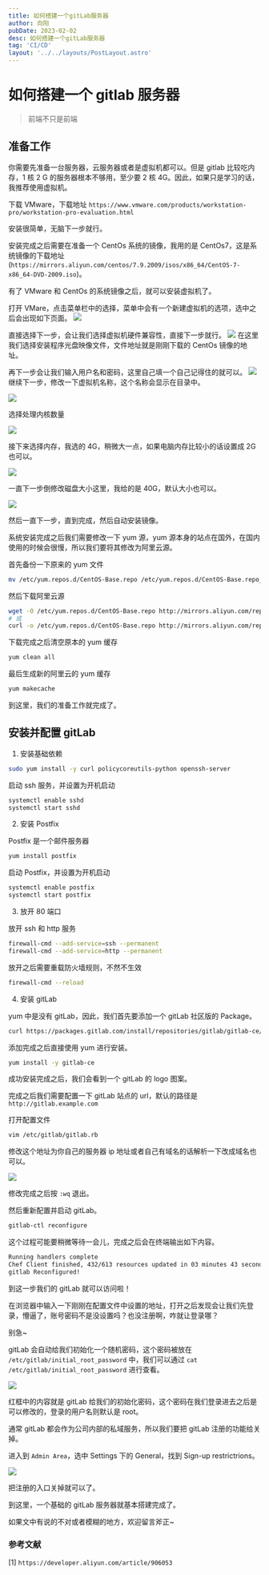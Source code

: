 ```yaml
---
title: 如何搭建一个gitLab服务器
author: 向阳
pubDate: 2023-02-02
desc: 如何搭建一个gitLab服务器
tag: 'CI/CD'
layout: '../../layouts/PostLayout.astro'
---
```


# 如何搭建一个 gitlab 服务器

> 前端不只是前端

## 准备工作

你需要先准备一台服务器，云服务器或者是虚拟机都可以。但是 gitlab 比较吃内存，1 核 2
G 的服务器根本不够用，至少要 2 核 4G。因此，如果只是学习的话，我推荐使用虚拟机。

下载 VMware，下载地址 `https://www.vmware.com/products/workstation-pro/workstation-pro-evaluation.html`

安装很简单，无脑下一步就行。

安装完成之后需要在准备一个 CentOs 系统的镜像，我用的是 CentOs7，这是系统镜像的下载地址(`https://mirrors.aliyun.com/centos/7.9.2009/isos/x86_64/CentOS-7-x86_64-DVD-2009.iso`)。

有了 VMware 和 CentOs 的系统镜像之后，就可以安装虚拟机了。

打开 VMare，点击菜单栏中的选择，菜单中会有一个新建虚拟机的选项，选中之后会出现如下页面。
<img class="self-pic" src="https://files.mdnice.com/user/17954/6f5cca7a-0402-4404-833a-afe3becab116.png" />

<!-- ![](https://files.mdnice.com/user/17954/6f5cca7a-0402-4404-833a-afe3becab116.png) -->

直接选择下一步，会让我们选择虚拟机硬件兼容性，直接下一步就行。
<img class="self-pic" src="https://files.mdnice.com/user/17954/fd045928-6c62-4d7a-85ce-b1f7bb80b093.png" />
在这里我们选择安装程序光盘映像文件，文件地址就是刚刚下载的 CentOs 镜像的地址。

再下一步会让我们输入用户名和密码，这里自己填一个自己记得住的就可以。
<img class="self-pic" src="https://files.mdnice.com/user/17954/abde9be1-1849-4269-9d2c-8cc093d7724f.png" />
继续下一步，修改一下虚拟机名称，这个名称会显示在目录中。

<img class="self-pic" src="https://files.mdnice.com/user/17954/d24a27eb-1aa3-453d-813c-e1a9a325d0a4.png" />

选择处理内核数量

<img class="self-pic" src="https://files.mdnice.com/user/17954/a432ea08-7d7b-4f97-b7c5-10bbf0743dc0.png" />

接下来选择内存，我选的 4G，稍微大一点，如果电脑内存比较小的话设置成 2G 也可以。

<img class="self-pic" src="https://files.mdnice.com/user/17954/d1b3f61e-2421-4b64-bba4-62ce0fadf596.png" />

一直下一步倒修改磁盘大小这里，我给的是 40G，默认大小也可以。

<img class="self-pic" src="https://files.mdnice.com/user/17954/6c72f16b-2c7a-4415-842a-3321af2d1da0.png" />

然后一直下一步，直到完成，然后自动安装镜像。

系统安装完成之后我们需要修改一下 yum 源，yum 源本身的站点在国外，在国内使用的时候会很慢，所以我们要将其修改为阿里云源。

首先备份一下原来的 yum 文件

```bash
mv /etc/yum.repos.d/CentOS-Base.repo /etc/yum.repos.d/CentOS-Base.repo_bak
```

然后下载阿里云源

```bash
wget -O /etc/yum.repos.d/CentOS-Base.repo http://mirrors.aliyun.com/repo/Centos-7.repo
# 或
curl -o /etc/yum.repos.d/CentOS-Base.repo http://mirrors.aliyun.com/repo/Centos-7.repo
```

下载完成之后清空原本的 yum 缓存

```bash
yum clean all
```

最后生成新的阿里云的 yum 缓存

```bash
yum makecache
```

到这里，我们的准备工作就完成了。

## 安装并配置 gitLab

1. 安装基础依赖

```bash
sudo yum install -y curl policycoreutils-python openssh-server
```

启动 ssh 服务，并设置为开机启动

```bash
systemctl enable sshd
systemctl start sshd
```

2. 安装 Postfix

Postfix 是一个邮件服务器

```bash
yum install postfix
```

启动 Postfix，并设置为开机启动

```bash
systemctl enable postfix
systemctl start postfix
```

3. 放开 80 端口

放开 ssh 和 http 服务

```bash
firewall-cmd --add-service=ssh --permanent
firewall-cmd --add-service=http --permanent
```

放开之后需要重载防火墙规则，不然不生效

```bash
firewall-cmd --reload
```

4. 安装 gitLab

yum 中是没有 gitLab，因此，我们首先要添加一个 gitLab 社区版的 Package。

```bash
curl https://packages.gitlab.com/install/repositories/gitlab/gitlab-ce/script.rpm.sh | sudo bash
```

添加完成之后直接使用 yum 进行安装。

```bash
yum install -y gitlab-ce
```

成功安装完成之后，我们会看到一个 gitLab 的 logo 图案。

完成之后我们需要配置一下 gitLab 站点的 url，默认的路径是 `http://gitlab.example.com`

打开配置文件

```bash
vim /etc/gitlab/gitlab.rb
```

修改这个地址为你自己的服务器 ip 地址或者自己有域名的话解析一下改成域名也可以。

<img class="self-pic" src="https://files.mdnice.com/user/17954/3a63baf8-cb2d-46a9-b799-3cdfd10b82b8.png" />

修改完成之后按 `:wq` 退出。

然后重新配置并启动 gitLab。

```bash
gitlab-ctl reconfigure
```

这个过程可能要稍微等待一会儿，完成之后会在终端输出如下内容。

```txt
Running handlers complete
Chef Client finished, 432/613 resources updated in 03 minutes 43 seconds
gitlab Reconfigured!
```

到这一步我们的 gitLab 就可以访问啦！

在浏览器中输入一下刚刚在配置文件中设置的地址，打开之后发现会让我们先登录，懵逼了，账号密码不是没设置吗？也没注册啊，咋就让登录哪？

别急~

gitLab 会自动给我们初始化一个随机密码，这个密码被放在 `/etc/gitlab/initial_root_password` 中，我们可以通过 `cat /etc/gitlab/initial_root_password` 进行查看。

<img class="self-pic" src="https://files.mdnice.com/user/17954/727e649c-28b7-4507-afa3-b4311b67c378.png" />

红框中的内容就是 gitLab 给我们的初始化密码，这个密码在我们登录进去之后是可以修改的，登录的用户名则默认是 root。

通常 gitLab 都会作为公司内部的私域服务，所以我们要把 gitLab 注册的功能给关掉。

进入到 `Admin Area`，选中 Settings 下的 General，找到 Sign-up restrictrions。

<img class="self-pic" src="https://files.mdnice.com/user/17954/7825bd64-1d00-4f4c-a24f-6828b216d40a.png" />

把注册的入口关掉就可以了。

到这里，一个基础的 gitLab 服务器就基本搭建完成了。

如果文中有说的不对或者模糊的地方，欢迎留言斧正~

### 参考文献

[1] `https://developer.aliyun.com/article/906053`
